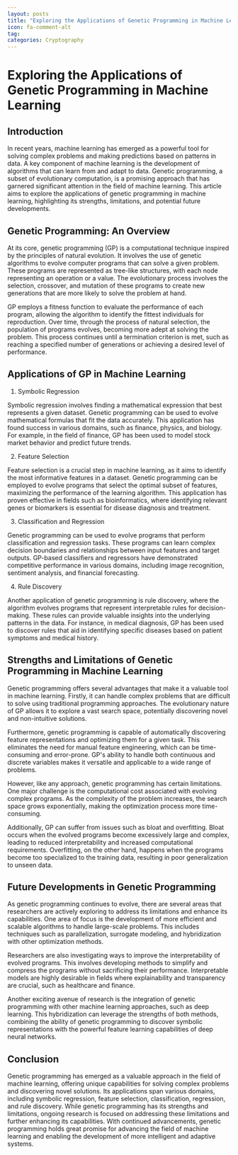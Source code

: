 ```yaml
---
layout: posts
title: "Exploring the Applications of Genetic Programming in Machine Learning"
icon: fa-comment-alt
tag:      
categories: Cryptography
---
```



# Exploring the Applications of Genetic Programming in Machine Learning

## Introduction

In recent years, machine learning has emerged as a powerful tool for solving complex problems and making predictions based on patterns in data. A key component of machine learning is the development of algorithms that can learn from and adapt to data. Genetic programming, a subset of evolutionary computation, is a promising approach that has garnered significant attention in the field of machine learning. This article aims to explore the applications of genetic programming in machine learning, highlighting its strengths, limitations, and potential future developments.

## Genetic Programming: An Overview

At its core, genetic programming (GP) is a computational technique inspired by the principles of natural evolution. It involves the use of genetic algorithms to evolve computer programs that can solve a given problem. These programs are represented as tree-like structures, with each node representing an operation or a value. The evolutionary process involves the selection, crossover, and mutation of these programs to create new generations that are more likely to solve the problem at hand.

GP employs a fitness function to evaluate the performance of each program, allowing the algorithm to identify the fittest individuals for reproduction. Over time, through the process of natural selection, the population of programs evolves, becoming more adept at solving the problem. This process continues until a termination criterion is met, such as reaching a specified number of generations or achieving a desired level of performance.

## Applications of GP in Machine Learning

1. Symbolic Regression

Symbolic regression involves finding a mathematical expression that best represents a given dataset. Genetic programming can be used to evolve mathematical formulas that fit the data accurately. This application has found success in various domains, such as finance, physics, and biology. For example, in the field of finance, GP has been used to model stock market behavior and predict future trends.

2. Feature Selection

Feature selection is a crucial step in machine learning, as it aims to identify the most informative features in a dataset. Genetic programming can be employed to evolve programs that select the optimal subset of features, maximizing the performance of the learning algorithm. This application has proven effective in fields such as bioinformatics, where identifying relevant genes or biomarkers is essential for disease diagnosis and treatment.

3. Classification and Regression

Genetic programming can be used to evolve programs that perform classification and regression tasks. These programs can learn complex decision boundaries and relationships between input features and target outputs. GP-based classifiers and regressors have demonstrated competitive performance in various domains, including image recognition, sentiment analysis, and financial forecasting.

4. Rule Discovery

Another application of genetic programming is rule discovery, where the algorithm evolves programs that represent interpretable rules for decision-making. These rules can provide valuable insights into the underlying patterns in the data. For instance, in medical diagnosis, GP has been used to discover rules that aid in identifying specific diseases based on patient symptoms and medical history.

## Strengths and Limitations of Genetic Programming in Machine Learning

Genetic programming offers several advantages that make it a valuable tool in machine learning. Firstly, it can handle complex problems that are difficult to solve using traditional programming approaches. The evolutionary nature of GP allows it to explore a vast search space, potentially discovering novel and non-intuitive solutions.

Furthermore, genetic programming is capable of automatically discovering feature representations and optimizing them for a given task. This eliminates the need for manual feature engineering, which can be time-consuming and error-prone. GP's ability to handle both continuous and discrete variables makes it versatile and applicable to a wide range of problems.

However, like any approach, genetic programming has certain limitations. One major challenge is the computational cost associated with evolving complex programs. As the complexity of the problem increases, the search space grows exponentially, making the optimization process more time-consuming.

Additionally, GP can suffer from issues such as bloat and overfitting. Bloat occurs when the evolved programs become excessively large and complex, leading to reduced interpretability and increased computational requirements. Overfitting, on the other hand, happens when the programs become too specialized to the training data, resulting in poor generalization to unseen data.

## Future Developments in Genetic Programming

As genetic programming continues to evolve, there are several areas that researchers are actively exploring to address its limitations and enhance its capabilities. One area of focus is the development of more efficient and scalable algorithms to handle large-scale problems. This includes techniques such as parallelization, surrogate modeling, and hybridization with other optimization methods.

Researchers are also investigating ways to improve the interpretability of evolved programs. This involves developing methods to simplify and compress the programs without sacrificing their performance. Interpretable models are highly desirable in fields where explainability and transparency are crucial, such as healthcare and finance.

Another exciting avenue of research is the integration of genetic programming with other machine learning approaches, such as deep learning. This hybridization can leverage the strengths of both methods, combining the ability of genetic programming to discover symbolic representations with the powerful feature learning capabilities of deep neural networks.

## Conclusion

Genetic programming has emerged as a valuable approach in the field of machine learning, offering unique capabilities for solving complex problems and discovering novel solutions. Its applications span various domains, including symbolic regression, feature selection, classification, regression, and rule discovery. While genetic programming has its strengths and limitations, ongoing research is focused on addressing these limitations and further enhancing its capabilities. With continued advancements, genetic programming holds great promise for advancing the field of machine learning and enabling the development of more intelligent and adaptive systems.